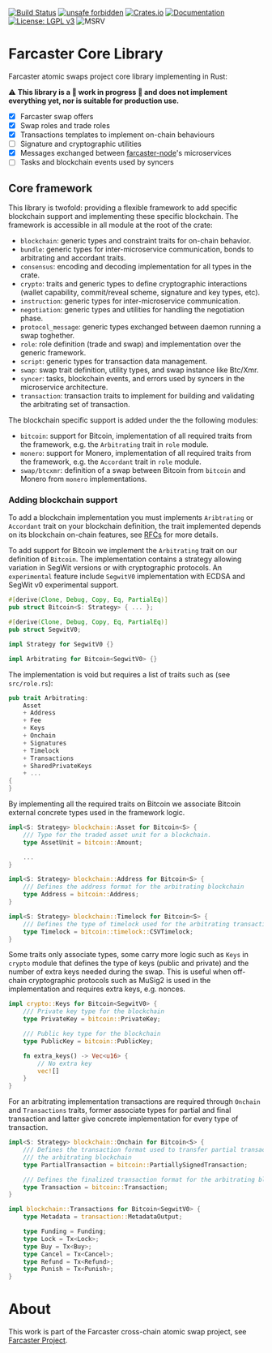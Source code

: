 [![Build Status](https://img.shields.io/github/workflow/status/farcaster-project/farcaster-core/CI/main)](https://github.com/farcaster-project/farcaster-core/actions/workflows/ci.yml)
[![unsafe forbidden](https://img.shields.io/badge/unsafe-forbidden-success.svg)](https://github.com/rust-secure-code/safety-dance)
[![Crates.io](https://img.shields.io/crates/v/farcaster_core.svg)](https://crates.io/crates/farcaster_core)
[![Documentation](https://docs.rs/farcaster_core/badge.svg)](https://docs.rs/farcaster_core)
[![License: LGPL v3](https://img.shields.io/badge/License-LGPL%20v3-blue.svg)](https://www.gnu.org/licenses/lgpl-3.0)
![MSRV](https://img.shields.io/badge/MSRV-1.54.0-blue)

# Farcaster Core Library
Farcaster atomic swaps project core library implementing in Rust:

:warning: **This library is a :construction: work in progress :construction: and does not implement everything yet, nor is suitable for production use.**

- [x] Farcaster swap offers
- [x] Swap roles and trade roles
- [x] Transactions templates to implement on-chain behaviours
- [ ] Signature and cryptographic utilities
- [x] Messages exchanged between [farcaster-node](https://github.com/farcaster-project/farcaster-node)'s microservices
- [ ] Tasks and blockchain events used by syncers

## Core framework
This library is twofold: providing a flexible framework to add specific blockchain support and implementing these specific blockchain. The framework is accessible in all module at the root of the crate:

- `blockchain`: generic types and constraint traits for on-chain behavior.
- `bundle`: generic types for inter-microservice communication, bonds to arbitrating and accordant traits.
- `consensus`: encoding and decoding implementation for all types in the crate.
- `crypto`: traits and generic types to define cryptographic interactions (wallet capability, commit/reveal scheme, signature and key types, etc).
- `instruction`: generic types for inter-microservice communication.
- `negotiation`: generic types and utilities for handling the negotiation phase.
- `protocol_message`: generic types exchanged between daemon running a swap toghether.
- `role`: role definition (trade and swap) and implementation over the generic framework.
- `script`: generic types for transaction data management.
- `swap`: swap trait definition, utility types, and swap instance like Btc/Xmr.
- `syncer`: tasks, blockchain events, and errors used by syncers in the microservice architecture.
- `transaction`: transaction traits to implement for building and validating the arbitrating set of transaction.

The blockchain specific support is added under the the following modules:

- `bitcoin`: support for Bitcoin, implementation of all required traits from the framework, e.g. the `Arbitrating` trait in `role` module.
- `monero`: support for Monero, implementation of all required traits from the framework, e.g. the `Accordant` trait in `role` module.
- `swap/btcxmr`: definition of a swap between Bitcoin from `bitcoin` and Monero from `monero` implementations.

### Adding blockchain support
To add a blockchain implementation you must implements `Aribtrating` or `Accordant` trait on your blockchain definition, the trait implemented depends on its blockchain on-chain features, see [RFCs](https://github.com/farcaster-project/RFCs) for more details.

To add support for Bitcoin we implement the `Arbitrating` trait on our definition of `Bitcoin`. The implementation contains a strategy allowing variation in SegWit versions or with cryptographic protocols. An `experimental` feature include `SegwitV0` implementation with ECDSA and SegWit v0 experimental support.

```rust
#[derive(Clone, Debug, Copy, Eq, PartialEq)]
pub struct Bitcoin<S: Strategy> { ... };

#[derive(Clone, Debug, Copy, Eq, PartialEq)]
pub struct SegwitV0;

impl Strategy for SegwitV0 {}

impl Arbitrating for Bitcoin<SegwitV0> {}
```

The implementation is void but requires a list of traits such as (see `src/role.rs`):

```rust
pub trait Arbitrating:
    Asset
    + Address
    + Fee
    + Keys
    + Onchain
    + Signatures
    + Timelock
    + Transactions
    + SharedPrivateKeys
    + ...
{
}
```

By implementing all the required traits on Bitcoin we associate Bitcoin external concrete types used in the framework logic.

```rust
impl<S: Strategy> blockchain::Asset for Bitcoin<S> {
    /// Type for the traded asset unit for a blockchain.
    type AssetUnit = bitcoin::Amount;

    ...
}

impl<S: Strategy> blockchain::Address for Bitcoin<S> {
    /// Defines the address format for the arbitrating blockchain
    type Address = bitcoin::Address;
}

impl<S: Strategy> blockchain::Timelock for Bitcoin<S> {
    /// Defines the type of timelock used for the arbitrating transactions
    type Timelock = bitcoin::timelock::CSVTimelock;
}
```

Some traits only associate types, some carry more logic such as `Keys` in `crypto` module that defines the type of keys (public and private) and the number of extra keys needed during the swap. This is useful when off-chain cryptographic protocols such as MuSig2 is used in the implementation and requires extra keys, e.g. nonces.

```rust
impl crypto::Keys for Bitcoin<SegwitV0> {
    /// Private key type for the blockchain
    type PrivateKey = bitcoin::PrivateKey;

    /// Public key type for the blockchain
    type PublicKey = bitcoin::PublicKey;

    fn extra_keys() -> Vec<u16> {
        // No extra key
        vec![]
    }
}
```

For an arbitrating implementation transactions are required through `Onchain` and `Transactions` traits, former associate types for partial and final transaction and latter give concrete implementation for every type of transaction.

```rust
impl<S: Strategy> blockchain::Onchain for Bitcoin<S> {
    /// Defines the transaction format used to transfer partial transaction between participant for
    /// the arbitrating blockchain
    type PartialTransaction = bitcoin::PartiallySignedTransaction;

    /// Defines the finalized transaction format for the arbitrating blockchain
    type Transaction = bitcoin::Transaction;
}

impl blockchain::Transactions for Bitcoin<SegwitV0> {
    type Metadata = transaction::MetadataOutput;

    type Funding = Funding;
    type Lock = Tx<Lock>;
    type Buy = Tx<Buy>;
    type Cancel = Tx<Cancel>;
    type Refund = Tx<Refund>;
    type Punish = Tx<Punish>;
}
```

# About

This work is part of the Farcaster cross-chain atomic swap project, see [Farcaster Project](https://github.com/farcaster-project).
